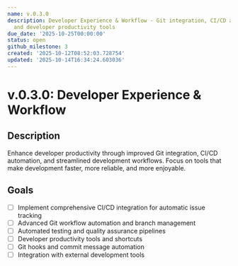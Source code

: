 ```yaml
---
name: v.0.3.0
description: Developer Experience & Workflow - Git integration, CI/CD automation,
  and developer productivity tools
due_date: '2025-10-25T00:00:00'
status: open
github_milestone: 3
created: '2025-10-12T08:52:03.728754'
updated: '2025-10-14T16:34:24.603036'
---
```


# v.0.3.0: Developer Experience & Workflow

## Description

Enhance developer productivity through improved Git integration, CI/CD automation, and streamlined development workflows. Focus on tools that make development faster, more reliable, and more enjoyable.

## Goals

- [ ] Implement comprehensive CI/CD integration for automatic issue tracking
- [ ] Advanced Git workflow automation and branch management
- [ ] Automated testing and quality assurance pipelines  
- [ ] Developer productivity tools and shortcuts
- [ ] Git hooks and commit message automation
- [ ] Integration with external development tools